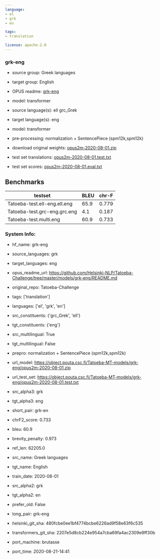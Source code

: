 ```yaml
---
language: 
- el
- grk
- en

tags:
- translation

license: apache-2.0
---
```


### grk-eng

* source group: Greek languages 
* target group: English 
*  OPUS readme: [grk-eng](https://github.com/Helsinki-NLP/Tatoeba-Challenge/tree/master/models/grk-eng/README.md)

*  model: transformer
* source language(s): ell grc_Grek
* target language(s): eng
* model: transformer
* pre-processing: normalization + SentencePiece (spm12k,spm12k)
* download original weights: [opus2m-2020-08-01.zip](https://object.pouta.csc.fi/Tatoeba-MT-models/grk-eng/opus2m-2020-08-01.zip)
* test set translations: [opus2m-2020-08-01.test.txt](https://object.pouta.csc.fi/Tatoeba-MT-models/grk-eng/opus2m-2020-08-01.test.txt)
* test set scores: [opus2m-2020-08-01.eval.txt](https://object.pouta.csc.fi/Tatoeba-MT-models/grk-eng/opus2m-2020-08-01.eval.txt)

## Benchmarks

| testset               | BLEU  | chr-F |
|-----------------------|-------|-------|
| Tatoeba-test.ell-eng.ell.eng 	| 65.9 	| 0.779 |
| Tatoeba-test.grc-eng.grc.eng 	| 4.1 	| 0.187 |
| Tatoeba-test.multi.eng 	| 60.9 	| 0.733 |


### System Info: 
- hf_name: grk-eng

- source_languages: grk

- target_languages: eng

- opus_readme_url: https://github.com/Helsinki-NLP/Tatoeba-Challenge/tree/master/models/grk-eng/README.md

- original_repo: Tatoeba-Challenge

- tags: ['translation']

- languages: ['el', 'grk', 'en']

- src_constituents: {'grc_Grek', 'ell'}

- tgt_constituents: {'eng'}

- src_multilingual: True

- tgt_multilingual: False

- prepro:  normalization + SentencePiece (spm12k,spm12k)

- url_model: https://object.pouta.csc.fi/Tatoeba-MT-models/grk-eng/opus2m-2020-08-01.zip

- url_test_set: https://object.pouta.csc.fi/Tatoeba-MT-models/grk-eng/opus2m-2020-08-01.test.txt

- src_alpha3: grk

- tgt_alpha3: eng

- short_pair: grk-en

- chrF2_score: 0.733

- bleu: 60.9

- brevity_penalty: 0.973

- ref_len: 62205.0

- src_name: Greek languages

- tgt_name: English

- train_date: 2020-08-01

- src_alpha2: grk

- tgt_alpha2: en

- prefer_old: False

- long_pair: grk-eng

- helsinki_git_sha: 480fcbe0ee1bf4774bcbe6226ad9f58e63f6c535

- transformers_git_sha: 2207e5d8cb224e954a7cba69fa4ac2309e9ff30b

- port_machine: brutasse

- port_time: 2020-08-21-14:41